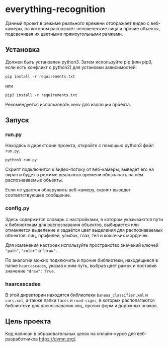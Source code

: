 # everything-recognition

Данный проект в режиме реального времени отображает видео с веб-камеры, на котором распознаёт человеческие лица и прочие объекты, подсвечивая их цветными прямоугольными рамками.


## Установка

Должен быть установлен python3.
Затем используйте pip (или pip3, если есть конфликт с python2) для установки зависимостей:

```
pip install -r requirements.txt
```

или

```
pip3 install -r requirements.txt
```

Рекомендуется использовать venv для изоляции проекта.


## Запуск


### run.py

Находясь в директории проекта, откройте с помощью python3 файл `run.py`.

```
python3 run.py
```

Скрипт подключится к видео-потоку от веб-камеры, выведет его на экран и будет в режиме реального времени обозначать на нём распознаваемые объекты. 

Если не удастся обнаружить веб-камеру, скрипт выведет соответствующее сообщение.


### config.py

Здесь содержится словарь с настройками, в котором указываются пути к библиотекам для распознавания объектов, выбирается или отменяется выделение и задаётся цвет выделения для распознаваемых объектов: лиц, профилей, улыбок, глаз, тел и кошачьих мордочек.

Для изменения настроек используйте пространство значений ключей `"path"`, `"color"` и `"draw"`.

По аналогии можно подключить и прочие библиотеки, находящиеся в папке `haarcascades`, указав к ним путь, выбрав цвет рамок и поставив значение `"draw": True`.


### haarcascades

В этой директории находятся библиотеки `banana_classifier.xml` и `cars.xml`, а также папки `faces` и `road-signs`, в которых располагаются библиотеки для распознавания лиц, прочих форм и дорожных знаков.


## Цель проекта

Код написан в образовательных целях на онлайн-курсе для веб-разработчиков https://dvmn.org/.
